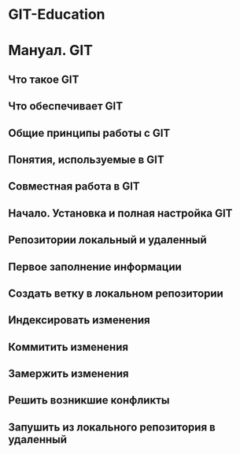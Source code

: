 # GIT-Education
# **Мануал. GIT**   
## **Что такое GIT**
## **Что обеспечивает GIT**
## **Общие принципы работы с GIT**
## **Понятия, используемые в GIT**
## Совместная работа в GIT 
## **Начало. Установка и полная настройка GIT**   
## **Репозитории локальный и удаленный**
## **Первое заполнение информации**
## **Создать ветку в локальном репозитории**
## **Индексировать изменения**
## **Коммитить изменения**
## **Замержить изменения**
## **Решить возникшие конфликты**
## **Запушить из локального репозитория в удаленный**
